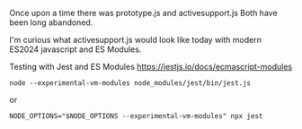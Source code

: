 Once upon a time there was prototype.js and activesupport.js
Both have been long abandoned.

I'm curious what activesupport.js would look like today with modern ES2024
javascript and ES Modules.


Testing with Jest and ES Modules
https://jestjs.io/docs/ecmascript-modules
```
node --experimental-vm-modules node_modules/jest/bin/jest.js
```
or
```
NODE_OPTIONS="$NODE_OPTIONS --experimental-vm-modules" npx jest
```
